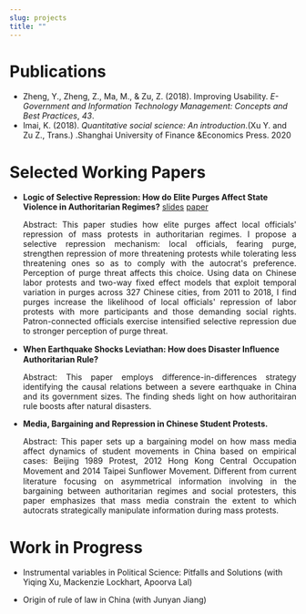 ```yaml
---
slug: projects
title: ""
---
```


# Publications

* Zheng, Y., Zheng, Z., Ma, M., & Zu, Z. (2018). Improving Usability. *E-Government and Information Technology Management: Concepts and Best Practices*, *43*.
* Imai, K. (2018). *Quantitative social science: An introduction*.(Xu Y. and Zu Z., Trans.) .Shanghai University of Finance &Economics Press. 2020

# Selected Working Papers

* **Logic of Selective Repression: How do Elite Purges Affect State Violence in Authoritarian Regimes?**       [slides](https://www.dropbox.com/s/xj2bpi490p0zdpz/slides.pdf?dl=0)    [paper](https://dukespace.lib.duke.edu/dspace/bitstream/handle/10161/20790/Zu_duke_0066N_15620.pdf?sequence=1)		

  <div style="text-align:justify">Abstract: This paper studies how elite purges affect local officials' repression of mass protests in authoritarian regimes. I propose a selective repression mechanism: local officials, fearing purge, strengthen repression of more threatening protests while tolerating less threatening ones so as to comply with the autocrat's preference. Perception of purge threat affects this choice. Using data on Chinese labor protests and two-way fixed effect models that exploit temporal variation in purges across 327 Chinese cities, from 2011 to 2018, I find purges increase the likelihood of local officials' repression of labor protests with more participants and those demanding social rights. Patron-connected officials exercise intensified selective repression due to stronger perception of purge threat. </div>

  

* **When Earthquake Shocks Leviathan: How does Disaster Inﬂuence Authoritarian Rule?**

  <div style="text-align:justify">Abstract: This paper employs difference-in-differences strategy identifying the causal relations between a severe earthquake in China and its government sizes. The finding sheds light on how authoritairan rule boosts after natural disasters.</div>

  

* **Media, Bargaining and Repression in Chinese Student Protests.**

  <div style="text-align:justify">Abstract: This paper sets up a bargaining model on how mass media affect dynamics of student movements in China based on empirical cases: Beijing 1989 Protest, 2012 Hong Kong Central Occupation Movement and 2014 Taipei Sunﬂower Movement. Different from current literature focusing on asymmetrical information involving in the bargaining between authoritarian regimes and social protesters, this paper emphasizes that mass media constrain the extent to which autocrats strategically manipulate information during mass protests.</div>

# Work in Progress

  * Instrumental variables in Political Science: Pitfalls and Solutions (with Yiqing Xu, Mackenzie Lockhart, Apoorva Lal)

  * Origin of rule of law in China (with Junyan Jiang)

